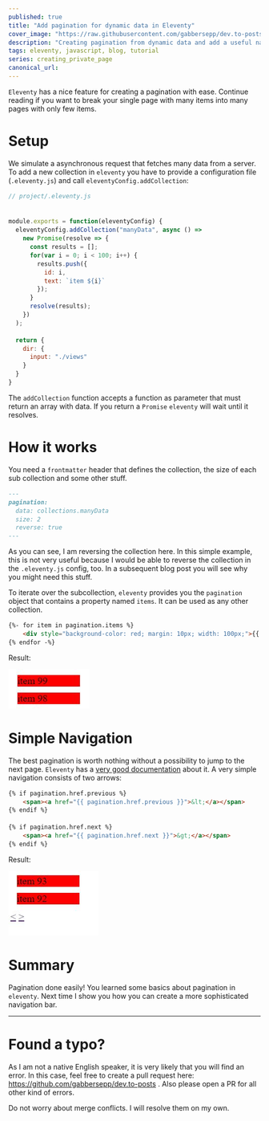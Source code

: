 ```yaml
---
published: true
title: "Add pagination for dynamic data in Eleventy"
cover_image: "https://raw.githubusercontent.com/gabbersepp/dev.to-posts/master/blog-posts/private-page/eleventy-create-pagination/assets/header.png"
description: "Creating pagination from dynamic data and add a useful navigation bar"
tags: eleventy, javascript, blog, tutorial
series: creating_private_page
canonical_url:
---
```


`Eleventy` has a nice feature for creating a pagination with ease. Continue reading if you want to break your single page with many items into many pages with only few items.

# Setup

We simulate a asynchronous request that fetches many data from a server. To add a new collection in `eleventy` you have to provide a configuration file (`.eleventy.js`) and call `eleventyConfig.addCollection`:

```js
// project/.eleventy.js


module.exports = function(eleventyConfig) {
  eleventyConfig.addCollection("manyData", async () =>
    new Promise(resolve => {
      const results = [];
      for(var i = 0; i < 100; i++) {
        results.push({
          id: i,
          text: `item ${i}`
        });
      }
      resolve(results);
    })
  );

  return {
    dir: {
      input: "./views"
    }
  }
}

```

The `addCollection` function accepts a function as parameter that must return an array with data. If you return a `Promise` `eleventy` will wait until it resolves.

# How it works

You need a `frontmatter` header that defines the collection, the size of each sub collection and some other stuff. 

<!-- embedme project/index.njk#L1-L6 -->
```md
---
pagination:
  data: collections.manyData
  size: 2
  reverse: true
---
```

As you can see, I am reversing the collection here. In this simple example, this is not very useful because I would be able to reverse the collection in the `.eleventy.js` config, too. In a subsequent blog post you will see why you might need this stuff.

To iterate over the subcollection, `eleventy` provides you the `pagination` object that contains a property named `items`. It can be used as any other collection.

<!-- embedme project/index.njk#L8-L10 -->
```html
{%- for item in pagination.items %}
    <div style="background-color: red; margin: 10px; width: 100px;">{{ item.text }}</div>
{% endfor -%}
```

Result:

![result](./assets/first-result.jpg)

# Simple Navigation

The best pagination is worth nothing without a possibility to jump to the next page. `Eleventy` has a [very good documentation](https://www.11ty.dev/docs/pagination/nav/) about it. A very simple navigation consists of two arrows:

<!-- embedme project/index.njk#L12-L18 -->
```html
{% if pagination.href.previous %}
    <span><a href="{{ pagination.href.previous }}">&lt;</a></span>
{% endif %}

{% if pagination.href.next %}
    <span><a href="{{ pagination.href.next }}">&gt;</a></span>
{% endif %}
```

Result:

![Result](./assets/second-result.jpg)

# Summary 

Pagination done easily! You learned some basics about pagination in `eleventy`. Next time I show you how you can create a more sophisticated navigation bar.

----

# Found a typo?
As I am not a native English speaker, it is very likely that you will find an error. In this case, feel free to create a pull request here: https://github.com/gabbersepp/dev.to-posts . Also please open a PR for all other kind of errors.

Do not worry about merge conflicts. I will resolve them on my own. 
